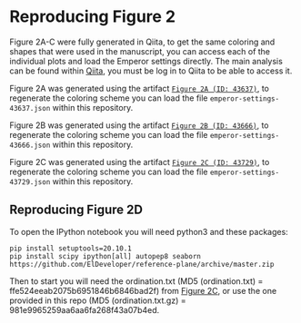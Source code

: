 # Reproducing Figure 2

Figure 2A-C were fully generated in Qiita, to get the same coloring and shapes that were used in the manuscript, you can access each of the individual plots and load the Emperor settings directly. The main analysis can be found within [Qiita](https://qiita.ucsd.edu/analysis/description/15093/), you must be log in to Qiita to be able to access it.

Figure 2A was generated using the artifact [`Figure 2A (ID: 43637)`](https://qiita.ucsd.edu/artifact/html_summary/ordination_results/43637/index.html), to regenerate the coloring scheme you can load the file `emperor-settings-43637.json` within this repository.

Figure 2B was generated using the artifact [`Figure 2B (ID: 43666)`](https://qiita.ucsd.edu/artifact/html_summary/ordination_results/43666/index.html), to regenerate the coloring scheme you can load the file `emperor-settings-43666.json` within this repository.

Figure 2C was generated using the artifact [`Figure 2C (ID: 43729)`](https://qiita.ucsd.edu/artifact/html_summary/ordination_results/43729/index.html), to regenerate the coloring scheme you can load the file `emperor-settings-43729.json` within this repository.

## Reproducing Figure 2D

To open the IPython notebook you will need python3 and these packages:
```
pip install setuptools=20.10.1
pip install scipy ipython[all] autopep8 seaborn https://github.com/ElDeveloper/reference-plane/archive/master.zip
```

Then to start you will need the ordination.txt (MD5 (ordination.txt) = ffe524eeab2075b6951846b6846bad2f) from [Figure 2C](https://qiita.ucsd.edu/artifact/html_summary/ordination_results/43729/index.html), or use the one provided in this repo (MD5 (ordination.txt.gz) = 981e9965259aa6aa6fa268f43a07b4ed.
